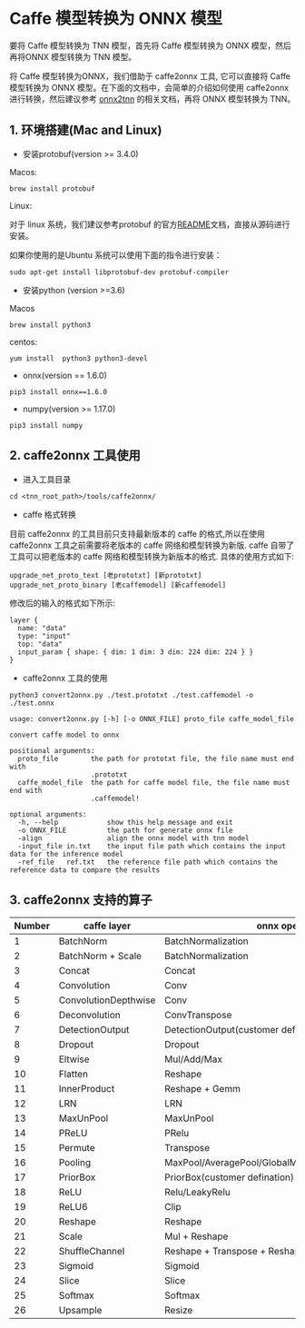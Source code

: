 # Caffe 模型转换为 ONNX 模型

要将 Caffe 模型转换为 TNN 模型，首先将 Caffe 模型转换为 ONNX 模型，然后再将ONNX 模型转换为 TNN 模型。

将 Caffe 模型转换为ONNX，我们借助于 caffe2onnx 工具, 它可以直接将 Caffe 模型转换为 ONNX 模型。在下面的文档中，会简单的介绍如何使用 caffe2onnx进行转换，然后建议参考 [onnx2tnn](onnx2tnn.md) 的相关文档，再将 ONNX 模型转换为 TNN。


## 1. 环境搭建(Mac and Linux)

- 安装protobuf(version >= 3.4.0)  

Macos:
```shell script
brew install protobuf
```

Linux:

对于 linux 系统，我们建议参考protobuf 的官方[README](https://github.com/protocolbuffers/protobuf/blob/master/src/README.md)文档，直接从源码进行安装。  

如果你使用的是Ubuntu 系统可以使用下面的指令进行安装：
```shell script
sudo apt-get install libprotobuf-dev protobuf-compiler
```

- 安装python (version >=3.6)  

Macos
```shell script
brew install python3
```
centos:
```shell script
yum install  python3 python3-devel
```

- onnx(version == 1.6.0)
```shell script
pip3 install onnx==1.6.0
```

- numpy(version >= 1.17.0)
```shell script
pip3 install numpy
```

## 2. caffe2onnx 工具使用
- 进入工具目录
``` shell script
cd <tnn_root_path>/tools/caffe2onnx/
```
- caffe 格式转换

目前 caffe2onnx 的工具目前只支持最新版本的 caffe 的格式,所以在使用 caffe2onnx
工具之前需要将老版本的 caffe 网络和模型转换为新版. caffe 自带了工具可以把老版本的
caffe 网络和模型转换为新版本的格式. 具体的使用方式如下:
```shell script
upgrade_net_proto_text [老prototxt] [新prototxt]
upgrade_net_proto_binary [老caffemodel] [新caffemodel]
```
修改后的输入的格式如下所示:

```text
layer {
  name: "data"
  type: "input"
  top: "data"
  input_param { shape: { dim: 1 dim: 3 dim: 224 dim: 224 } }
}
```
- caffe2onnx 工具的使用

```shell script
python3 convert2onnx.py ./test.prototxt ./test.caffemodel -o ./test.onnx
```

```text
usage: convert2onnx.py [-h] [-o ONNX_FILE] proto_file caffe_model_file

convert caffe model to onnx

positional arguments:
  proto_file        the path for prototxt file, the file name must end with
                    .prototxt
  caffe_model_file  the path for caffe model file, the file name must end with
                    .caffemodel!

optional arguments:
  -h, --help            show this help message and exit
  -o ONNX_FILE          the path for generate onnx file
  -align                align the onnx model with tnn model
  -input_file in.txt    the input file path which contains the input data for the inference model
  -ref_file   ref.txt   the reference file path which contains the reference data to compare the results
```

## 3. caffe2onnx 支持的算子

| Number | caffe layer            | onnx operator                                         |
| ------ | ---------------------- | ----------------------------------------------------- |
| 1      | BatchNorm              | BatchNormalization                                    |
| 2      | BatchNorm + Scale      | BatchNormalization                                    |
| 3      | Concat                 | Concat                                                |
| 4      | Convolution            | Conv                                                  |
| 5      | ConvolutionDepthwise   | Conv                                                  |
| 6      | Deconvolution          | ConvTranspose                                         |
| 7      | DetectionOutput        | DetectionOutput(customer defination)                  |
| 8      | Dropout                | Dropout                                               |
| 9      | Eltwise                | Mul/Add/Max                                           |
| 10     | Flatten                | Reshape                                               |
| 11     | InnerProduct           | Reshape + Gemm                                        |
| 12     | LRN                    | LRN                                                   |
| 13     | MaxUnPool              | MaxUnPool                                             |
| 14     | PReLU                  | PRelu                                                 |
| 15     | Permute                | Transpose                                             |
| 16     | Pooling                | MaxPool/AveragePool/GlobalMaxPool/GlobalAveragePool   |
| 17     | PriorBox               | PriorBox(customer defination)                         |
| 18     | ReLU                   | Relu/LeakyRelu                                        |
| 19     | ReLU6                  | Clip                                                  |
| 20     | Reshape                | Reshape                                               |
| 21     | Scale                  | Mul + Reshape                                         |
| 22     | ShuffleChannel         | Reshape + Transpose + Reshape                         |
| 23     | Sigmoid                | Sigmoid                                               |
| 24     | Slice                  | Slice                                                 |
| 25     | Softmax                | Softmax                                               |
| 26     | Upsample               | Resize                                                |

